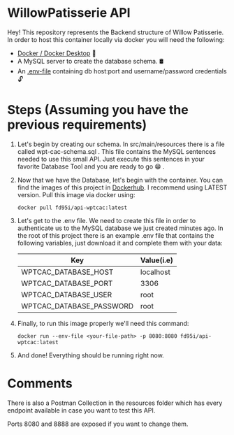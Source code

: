 # WillowPatisserie API

Hey! This repository represents the Backend structure of Willow Patisserie. In order to host this container locally via docker you will need the following:

- [Docker / Docker Desktop](https://docs.docker.com/get-docker/)  🐳
- A MySQL server to create the database schema. 🛢
- An [.env-file](https://docs.docker.com/engine/reference/commandline/run/#set-environment-variables--e---env---env-file) containing db host:port and username/password credentials 🔓

# Steps (Assuming you have the previous requirements)

 1. Let's begin by creating our schema. In src/main/resources there is a file called wpt-cac-schema.sql . This file contains the MySQL sentences needed to use this small API. Just execute this sentences in your favorite Database Tool and you are ready to go 😁 .
 
 2.  Now that we have the Database, let's begin with the container. You can find the images of this project in [Dockerhub](https://hub.docker.com/r/fd95i/api-wptcac). I recommend using LATEST version. Pull this image via docker using:

	 `docker pull fd95i/api-wptcac:latest`
 
 3. Let's get to the .env file. We need to create this file in order to authenticate us to the MySQL database we just created minutes ago. In the root of this project there is an example .env file that contains the following variables, just download it and complete them with your data:
 
	|  Key | Value(i.e) |
	|-------------------------|--------|
	| 	WPTCAC_DATABASE_HOST | localhost |
	| 	WPTCAC_DATABASE_PORT | 3306 |
	| 	WPTCAC_DATABASE_USER | root |
	| 	WPTCAC_DATABASE_PASSWORD | root |


 4.  Finally, to run this image properly we'll need this command:
 
	 `docker run --env-file <your-file-path> -p 8080:8080 fd95i/api-wptcac:latest`
 
 5. And done! Everything should be running right now.



# Comments

There is also a Postman Collection in the resources folder which has every endpoint available in case you want to test this API. 

Ports 8080 and 8888 are exposed if you want to change them.
